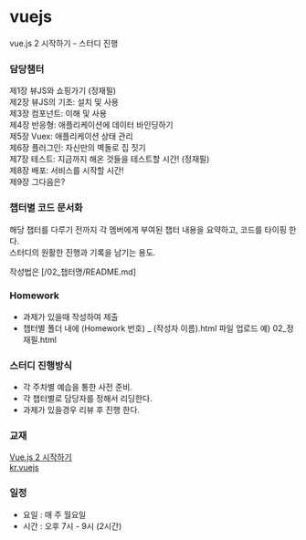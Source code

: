 # vuejs
vue.js 2 시작하기 - 스터디 진행

### 담당챔터
제1장 뷰JS와 쇼핑가기 (정재필)  
제2장 뷰JS의 기초: 설치 및 사용  
제3장 컴포넌트: 이해 및 사용  
제4장 반응형: 애플리케이션에 데이터 바인딩하기   
제5장 Vuex: 애플리케이션 상태 관리  
제6장 플러그인: 자신만의 벽돌로 집 짓기  
제7장 테스트: 지금까지 해온 것들을 테스트할 시간! (정재필)   
제8장 배포: 서비스를 시작할 시간!  
제9장 그다음은?  

### 챕터별 코드 문서화
해당 챕터를 다루기 전까지 각 멤버에게 부여된 챕터 내용을 요약하고, 코드를 타이핑 한다.  
스터디의 원활한 진행과 기록을 남기는 용도.

작성법은 [/02_챕터명/README.md]

### Homework
- 과제가 있을때 작성하여 제출
- 챕터별 폴더 내에 (Homework 번호) _ (작성자 이름).html 파일 업로드 예) 02_정재필.html

### 스터디 진행방식
- 각 주차별 예습을 통한 사전 준비.
- 각 챕터별로 담당자를 정해서 리딩한다.
- 과제가 있을경우 리뷰 후 진행 한다.

### 교재
[Vue.js 2 시작하기](http://www.kyobobook.co.kr/product/detailViewKor.laf?ejkGb=KOR&mallGb=KOR&barcode=9788960777439&orderClick=LEA)  
[kr.vuejs](https://kr.vuejs.org/v2/guide/)


### 일정
- 요일 : 매 주 월요일
- 시간 : 오후 7시 - 9시 (2시간)

